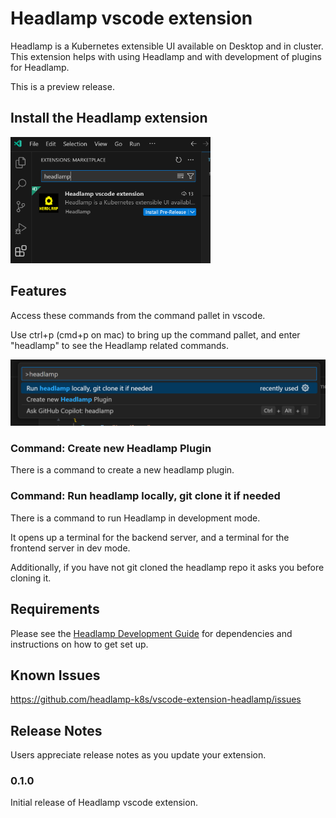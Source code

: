 # Headlamp vscode extension

Headlamp is a Kubernetes extensible UI available on Desktop and in cluster. This extension helps with using Headlamp and with development of plugins for Headlamp.

This is a preview release.

## Install the Headlamp extension

<img src="images/headlamp-vscode-install.png" alt="Headlamp VSCode Extension Installation" width=320>

## Features

Access these commands from the command pallet in vscode.

Use ctrl+p (cmd+p on mac) to bring up the command pallet, and enter "headlamp" to see the Headlamp related commands.

<img src="images/headlamp-vscode-run-cmd.png" alt="Using the commands" width=640>


### Command: Create new Headlamp Plugin

There is a command to create a new headlamp plugin.

### Command: Run headlamp locally, git clone it if needed

There is a command to run Headlamp in development mode.

It opens up a terminal for the backend server, and a terminal for the frontend server in dev mode.

Additionally, if you have not git cloned the headlamp repo it asks you before cloning it.

## Requirements

Please see the [Headlamp Development Guide](https://headlamp.dev/docs/latest/development/) for dependencies and instructions on how to get set up.

## Known Issues

https://github.com/headlamp-k8s/vscode-extension-headlamp/issues

## Release Notes

Users appreciate release notes as you update your extension.

### 0.1.0

Initial release of Headlamp vscode extension.
